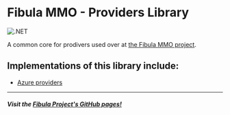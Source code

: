 # Fibula MMO - Providers Library

![.NET](https://github.com/fibula-mmo/fibula-prodivers/workflows/.NET/badge.svg)

A common core for prodivers used over at [the Fibula MMO project](https://github.com/jlnunez89/fibula-mmo).

## Implementations of this library include:

- [Azure providers](https://github.com/Fibula-MMO/fibula-prodivers-azure)

---

##### Visit the [Fibula Project's GitHub pages!](https://jlnunez89.github.io/fibula-mmo/index.html)
